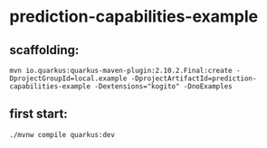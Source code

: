 # prediction-capabilities-example

## scaffolding:

```shell
mvn io.quarkus:quarkus-maven-plugin:2.10.2.Final:create -DprojectGroupId=local.example -DprojectArtifactId=prediction-capabilities-example -Dextensions="kogito" -DnoExamples
```
## first start:

```shell
./mvnw compile quarkus:dev
```

